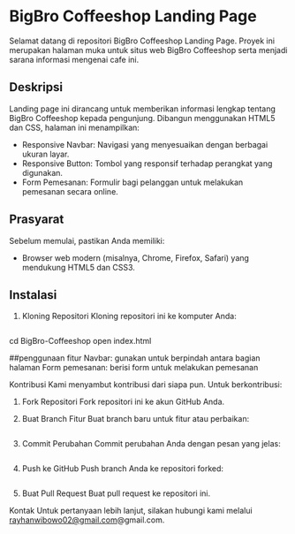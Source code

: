 # BigBro Coffeeshop Landing Page
Selamat datang di repositori BigBro Coffeeshop Landing Page. Proyek ini merupakan halaman muka untuk situs web BigBro Coffeeshop serta menjadi sarana informasi mengenai cafe ini.

## Deskripsi
Landing page ini dirancang untuk memberikan informasi lengkap tentang BigBro Coffeeshop kepada pengunjung. Dibangun menggunakan HTML5 dan CSS, halaman ini menampilkan:
- Responsive Navbar: Navigasi yang menyesuaikan dengan berbagai ukuran layar.
- Responsive Button: Tombol yang responsif terhadap perangkat yang digunakan.
- Form Pemesanan: Formulir bagi pelanggan untuk melakukan pemesanan secara online.

## Prasyarat
Sebelum memulai, pastikan Anda memiliki:
- Browser web modern (misalnya, Chrome, Firefox, Safari) yang mendukung HTML5 dan CSS3.

## Instalasi
1. Kloning Repositori 
   Kloning repositori ini ke komputer Anda:
   ```bash git clone https://github.com/HanZW02/BigBro-Coffeeshop.git
cd BigBro-Coffeeshop
open index.html

##penggunaan fitur
Navbar: gunakan untuk berpindah antara bagian halaman
Form pemesanan: berisi form untuk melakukan pemesanan

Kontribusi
Kami menyambut kontribusi dari siapa pun. Untuk berkontribusi:

1. Fork Repositori
Fork repositori ini ke akun GitHub Anda.

2. Buat Branch Fitur
Buat branch baru untuk fitur atau perbaikan:
   ```bash git checkout -b fitur-baru

3. Commit Perubahan
Commit perubahan Anda dengan pesan yang jelas:
   ```bash git commit -m 'Menambahkan fitur X'

4. Push ke GitHub
Push branch Anda ke repositori forked:
   ```bash git push origin fitur-baru

5. Buat Pull Request
Buat pull request ke repositori ini.

Kontak
Untuk pertanyaan lebih lanjut, silakan hubungi kami melalui rayhanwibowo02@gmail.com@gmail.com.